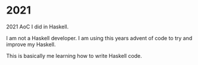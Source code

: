 # 2021

2021 AoC I did in Haskell.

I am not a Haskell developer. I am using this years advent of code to try and
improve my Haskell.

This is basically me learning how to write Haskell code.
